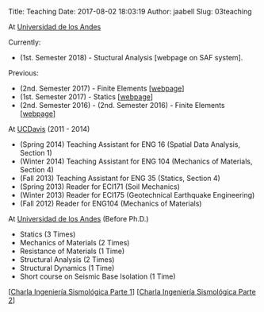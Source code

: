 Title: Teaching
Date: 2017-08-02 18:03:19
Author: jaabell
Slug: 03teaching

At [Universidad de los Andes][] 

Currently:

- (1st. Semester 2018) - Stuctural Analysis [webpage on SAF system]. 

Previous:

- (2nd. Semester 2017) - Finite Elements [[webpage](http://www.joseabell.com/pages/finite-elements.html)]
- (1st. Semester 2017) - Statics [[webpage](http://www.joseabell.com/pages/statics.html)]
- (2nd. Semester 2016) - (2nd. Semester 2016) - Finite Elements [[webpage](http://www.joseabell.com/pages/finite-elements.html)]


At [UCDavis][] (2011 - 2014)

-   (Spring 2014) Teaching Assistant for ENG 16 (Spatial Data Analysis, Section 1)
-   (Winter 2014) Teaching Assistant for ENG 104 (Mechanics of Materials, Section 4)
-   (Fall 2013) Teaching Assistant for ENG 35 (Statics, Section 4)
-   (Spring 2013) Reader for ECI171 (Soil Mechanics)
-   (Winter 2013) Reader for ECI175 (Geotechnical Earthquake
    Engineering)
-   (Fall 2012) Reader for ENG104 (Mechanics of Materials)

At [Universidad de los Andes][] (Before Ph.D.)

-   Statics (3 Times)
-   Mechanics of Materials (2 Times)
-   Resistance of Materials (1 Time)
-   Structural Analysis (2 Times)
-   Structural Dynamics (1 Time)
-   Short course on Seismic Base Isolation (1 Time)

  [Universidad de los Andes]: http://ing.uandes.cl
  [UCDavis]: http://cee.ucdavis.edu

  [[Charla Ingeniería Sismológica Parte 1](https://www.dropbox.com/s/rj5nnet81chow3p/sismos1.pdf?dl=0)]
  [[Charla Ingeniería Sismológica Parte 2](https://www.dropbox.com/s/4fpqe0drxemtird/sismos2.pdf?dl=0)]